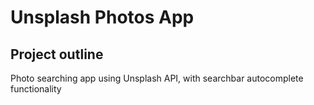 # Unsplash Photos App

## Project outline

Photo searching app using Unsplash API, with searchbar autocomplete functionality

